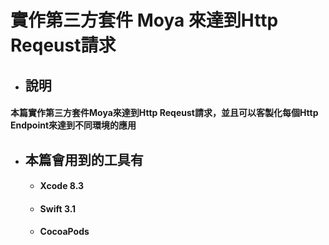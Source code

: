 # 實作第三方套件 Moya 來達到Http Reqeust請求

* ## 說明

#### 本篇實作第三方套件Moya來達到Http Reqeust請求，並且可以客製化每個Http Endpoint來達到不同環境的應用

* ## 本篇會用到的工具有

  * #### Xcode 8.3
  * #### Swift 3.1
  * #### CocoaPods

## 



